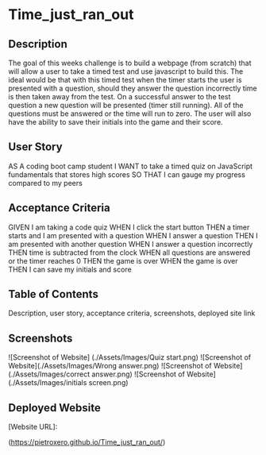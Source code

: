 # Time_just_ran_out

## Description
The goal of this weeks challenge is to build a webpage (from scratch) that will allow a user to take a timed test and use javascript to build this. The ideal would be that with this timed test when the timer starts the user is presented with a question, should they answer the question incorrectly time is then taken away from the test. On a successful answer to the test question a new question will be presented (timer still running). All of the questions must be answered or the time will run to zero. The user will also have the ability to save their initials into the game and their score.

## User Story
AS A coding boot camp student
I WANT to take a timed quiz on JavaScript fundamentals that stores high scores
SO THAT I can gauge my progress compared to my peers

## Acceptance Criteria
GIVEN I am taking a code quiz
WHEN I click the start button
THEN a timer starts and I am presented with a question
WHEN I answer a question
THEN I am presented with another question
WHEN I answer a question incorrectly
THEN time is subtracted from the clock
WHEN all questions are answered or the timer reaches 0
THEN the game is over
WHEN the game is over
THEN I can save my initials and score

## Table of Contents
Description, user story, acceptance criteria, screenshots, deployed site link

## Screenshots
![Screenshot of Website] (./Assets/Images/Quiz start.png)
![Screenshot of Website](./Assets/Images/Wrong answer.png)
![Screenshot of Website](./Assets/Images/correct answer.png)
![Screenshot of Website](./Assets/Images/initials screen.png)

## Deployed Website
[Website URL]: 

(https://pietroxero.github.io/Time_just_ran_out/)
